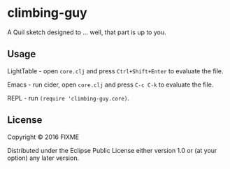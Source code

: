 # climbing-guy

A Quil sketch designed to ... well, that part is up to you.

## Usage

LightTable - open `core.clj` and press `Ctrl+Shift+Enter` to evaluate the file.

Emacs - run cider, open `core.clj` and press `C-c C-k` to evaluate the file.

REPL - run `(require 'climbing-guy.core)`.

## License

Copyright © 2016 FIXME

Distributed under the Eclipse Public License either version 1.0 or (at
your option) any later version.
